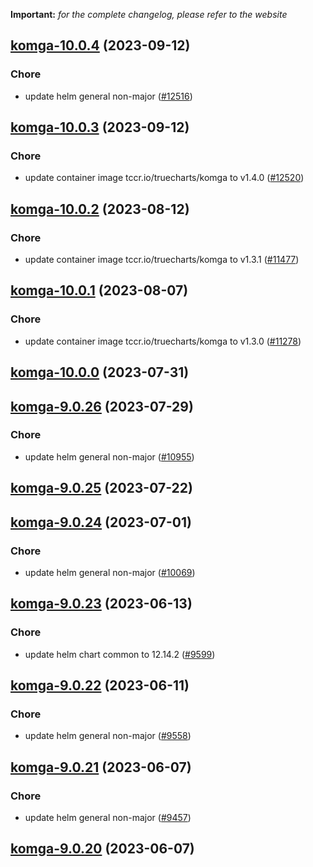 **Important:**
*for the complete changelog, please refer to the website*




## [komga-10.0.4](https://github.com/truecharts/charts/compare/komga-10.0.3...komga-10.0.4) (2023-09-12)

### Chore

- update helm general non-major ([#12516](https://github.com/truecharts/charts/issues/12516))
  
  


## [komga-10.0.3](https://github.com/truecharts/charts/compare/komga-10.0.2...komga-10.0.3) (2023-09-12)

### Chore

- update container image tccr.io/truecharts/komga to v1.4.0 ([#12520](https://github.com/truecharts/charts/issues/12520))
  
  


## [komga-10.0.2](https://github.com/truecharts/charts/compare/komga-10.0.1...komga-10.0.2) (2023-08-12)

### Chore

- update container image tccr.io/truecharts/komga to v1.3.1 ([#11477](https://github.com/truecharts/charts/issues/11477))
  
  


## [komga-10.0.1](https://github.com/truecharts/charts/compare/komga-10.0.0...komga-10.0.1) (2023-08-07)

### Chore

- update container image tccr.io/truecharts/komga to v1.3.0 ([#11278](https://github.com/truecharts/charts/issues/11278))
  
  



## [komga-10.0.0](https://github.com/truecharts/charts/compare/komga-9.0.26...komga-10.0.0) (2023-07-31)




## [komga-9.0.26](https://github.com/truecharts/charts/compare/komga-9.0.25...komga-9.0.26) (2023-07-29)

### Chore

- update helm general non-major ([#10955](https://github.com/truecharts/charts/issues/10955))
  
  


## [komga-9.0.25](https://github.com/truecharts/charts/compare/komga-9.0.24...komga-9.0.25) (2023-07-22)




## [komga-9.0.24](https://github.com/truecharts/charts/compare/komga-9.0.23...komga-9.0.24) (2023-07-01)

### Chore

- update helm general non-major ([#10069](https://github.com/truecharts/charts/issues/10069))
  
  


## [komga-9.0.23](https://github.com/truecharts/charts/compare/komga-9.0.22...komga-9.0.23) (2023-06-13)

### Chore

- update helm chart common to 12.14.2 ([#9599](https://github.com/truecharts/charts/issues/9599))
  
  


## [komga-9.0.22](https://github.com/truecharts/charts/compare/komga-9.0.21...komga-9.0.22) (2023-06-11)

### Chore

- update helm general non-major ([#9558](https://github.com/truecharts/charts/issues/9558))
  
  


## [komga-9.0.21](https://github.com/truecharts/charts/compare/komga-9.0.20...komga-9.0.21) (2023-06-07)

### Chore

- update helm general non-major ([#9457](https://github.com/truecharts/charts/issues/9457))
  
  


## [komga-9.0.20](https://github.com/truecharts/charts/compare/komga-9.0.19...komga-9.0.20) (2023-06-07)
